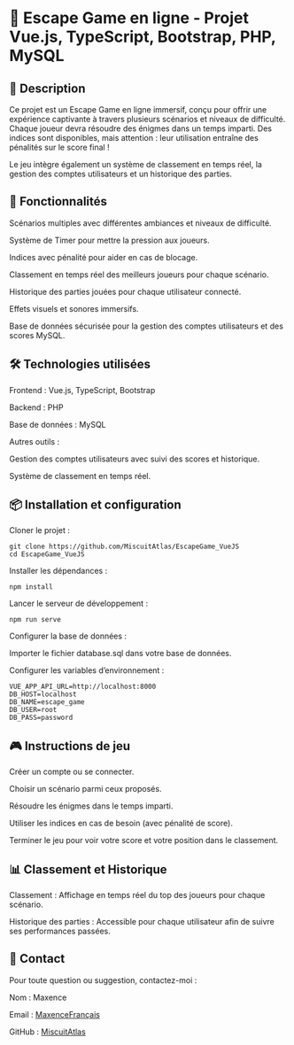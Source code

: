 # 🔐 Escape Game en ligne - Projet Vue.js, TypeScript, Bootstrap, PHP, MySQL

## 📖 Description
Ce projet est un Escape Game en ligne immersif, conçu pour offrir une expérience captivante à travers plusieurs scénarios et niveaux de difficulté. Chaque joueur devra résoudre des énigmes dans un temps imparti. Des indices sont disponibles, mais attention : leur utilisation entraîne des pénalités sur le score final !

Le jeu intègre également un système de classement en temps réel, la gestion des comptes utilisateurs et un historique des parties.

## 🚀 Fonctionnalités
Scénarios multiples avec différentes ambiances et niveaux de difficulté.

Système de Timer pour mettre la pression aux joueurs.

Indices avec pénalité pour aider en cas de blocage.

Classement en temps réel des meilleurs joueurs pour chaque scénario.

Historique des parties jouées pour chaque utilisateur connecté.

Effets visuels et sonores immersifs.

Base de données sécurisée pour la gestion des comptes utilisateurs et des scores MySQL.

## 🛠️ Technologies utilisées
Frontend : Vue.js, TypeScript, Bootstrap

Backend : PHP

Base de données : MySQL

Autres outils :

Gestion des comptes utilisateurs avec suivi des scores et historique.

Système de classement en temps réel.

## 📦 Installation et configuration
Cloner le projet :
```
git clone https://github.com/MiscuitAtlas/EscapeGame_VueJS
cd EscapeGame_VueJS
```
Installer les dépendances :
```
npm install
```
Lancer le serveur de développement :
```
npm run serve
```
Configurer la base de données :

Importer le fichier database.sql dans votre base de données.

Configurer les variables d’environnement :
```
VUE_APP_API_URL=http://localhost:8000
DB_HOST=localhost
DB_NAME=escape_game
DB_USER=root
DB_PASS=password
```

## 🎮 Instructions de jeu
Créer un compte ou se connecter.

Choisir un scénario parmi ceux proposés.

Résoudre les énigmes dans le temps imparti.

Utiliser les indices en cas de besoin (avec pénalité de score).

Terminer le jeu pour voir votre score et votre position dans le classement.

## 📊 Classement et Historique
Classement : Affichage en temps réel du top des joueurs pour chaque scénario.

Historique des parties : Accessible pour chaque utilisateur afin de suivre ses performances passées.

## 📧 Contact
Pour toute question ou suggestion, contactez-moi :

Nom : Maxence

Email : [MaxenceFrançais](maxencefran@gmail.com)

GitHub : [MiscuitAtlas](https://github.com/MiscuitAtlas)
